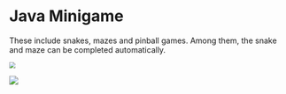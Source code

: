 # Java Minigame

These include snakes, mazes and pinball games. Among them, the snake and maze can be completed automatically.

<img src="https://gitee.com/gmm-z/picgo/raw/master/picture/20201206174154.png" style="zoom:67%;" />

![](https://gitee.com/gmm-z/picgo/raw/master/picture/20201206183612.png)
